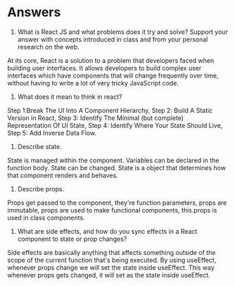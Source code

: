 # Answers

1. What is React JS and what problems does it try and solve? Support your answer with concepts introduced in class and from your personal research on the web.

At its core, React is a solution to a problem that developers faced when building user interfaces. It allows developers to build complex user interfaces which have components that will change frequently over time, without having to write a lot of very tricky JavaScript code.

1. What does it mean to think in react?

Step 1:Break The UI Into A Component Hierarchy, Step 2: Build A Static Version in React, Step 3: Identify The Minimal (but complete) Representation Of UI State, Step 4: Identify Where Your State Should Live, Step 5: Add Inverse Data Flow.

1. Describe state.

State is managed within the component. Variables can be declared in the function body. State can be changed. State is a object that determines how that component renders and behaves.

1. Describe props.

Props get passed to the component, they're function parameters, props are immutable, props are used to make functional components, this.props is used in class components.

1. What are side effects, and how do you sync effects in a React component to state or prop changes?

Side effects are basically anything that affects something outside of the scope of the current function that's being executed. By using useEffect, whenever props change we will set the state inside useEffect. This way whenever props gets changed, it will set as the state inside useEffect. 
